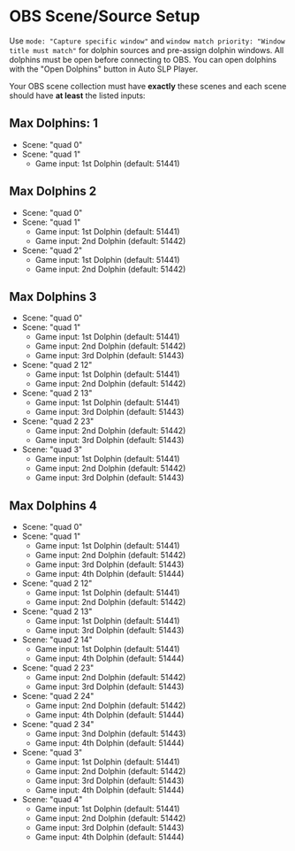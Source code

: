 # OBS Scene/Source Setup
Use `mode: "Capture specific window"` and `window match priority: "Window title must match"` for dolphin sources and pre-assign dolphin windows.
All dolphins must be open before connecting to OBS.
You can open dolphins with the "Open Dolphins" button in Auto SLP Player.

Your OBS scene collection must have **exactly** these scenes and each scene should have **at least** the listed inputs:
## Max Dolphins: 1
* Scene: "quad 0"
* Scene: "quad 1"
  * Game input: 1st Dolphin (default: 51441)
## Max Dolphins 2
* Scene: "quad 0"
* Scene: "quad 1"
  * Game input: 1st Dolphin (default: 51441)
  * Game input: 2nd Dolphin (default: 51442)
* Scene: "quad 2"
  * Game input: 1st Dolphin (default: 51441)
  * Game input: 2nd Dolphin (default: 51442)
## Max Dolphins 3
* Scene: "quad 0"
* Scene: "quad 1"
  * Game input: 1st Dolphin (default: 51441)
  * Game input: 2nd Dolphin (default: 51442)
  * Game input: 3rd Dolphin (default: 51443)
* Scene: "quad 2 12"
  * Game input: 1st Dolphin (default: 51441)
  * Game input: 2nd Dolphin (default: 51442)
* Scene: "quad 2 13"
  * Game input: 1st Dolphin (default: 51441)
  * Game input: 3rd Dolphin (default: 51443)
* Scene: "quad 2 23"
  * Game input: 2nd Dolphin (default: 51442)
  * Game input: 3rd Dolphin (default: 51443)
* Scene: "quad 3"
  * Game input: 1st Dolphin (default: 51441)
  * Game input: 2nd Dolphin (default: 51442)
  * Game input: 3rd Dolphin (default: 51443)
## Max Dolphins 4
* Scene: "quad 0"
* Scene: "quad 1"
  * Game input: 1st Dolphin (default: 51441)
  * Game input: 2nd Dolphin (default: 51442)
  * Game input: 3rd Dolphin (default: 51443)
  * Game input: 4th Dolphin (default: 51444)
* Scene: "quad 2 12"
  * Game input: 1st Dolphin (default: 51441)
  * Game input: 2nd Dolphin (default: 51442)
* Scene: "quad 2 13"
  * Game input: 1st Dolphin (default: 51441)
  * Game input: 3rd Dolphin (default: 51443)
* Scene: "quad 2 14"
  * Game input: 1st Dolphin (default: 51441)
  * Game input: 4th Dolphin (default: 51444)
* Scene: "quad 2 23"
  * Game input: 2nd Dolphin (default: 51442)
  * Game input: 3rd Dolphin (default: 51443)
* Scene: "quad 2 24"
  * Game input: 2nd Dolphin (default: 51442)
  * Game input: 4th Dolphin (default: 51444)
* Scene: "quad 2 34"
  * Game input: 3nd Dolphin (default: 51443)
  * Game input: 4th Dolphin (default: 51444)
* Scene: "quad 3"
  * Game input: 1st Dolphin (default: 51441)
  * Game input: 2nd Dolphin (default: 51442)
  * Game input: 3rd Dolphin (default: 51443)
  * Game input: 4th Dolphin (default: 51444)
* Scene: "quad 4"
  * Game input: 1st Dolphin (default: 51441)
  * Game input: 2nd Dolphin (default: 51442)
  * Game input: 3rd Dolphin (default: 51443)
  * Game input: 4th Dolphin (default: 51444)
